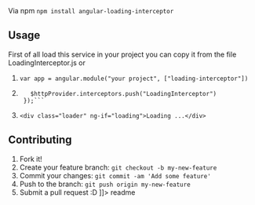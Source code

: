 <snippet>
  <content><![CDATA[
# Angular Loading Interceptor
 Angular Loading Interceptor is library for loading in yout website until all http requests are done
## Installation
 Via bower `bower install angular-loading-interceptor`
 
 Via npm `npm install angular-loading-interceptor`
## Usage
First of all load this service in your project you can copy it from the file LoadingInterceptor.js or 
1. ```var app = angular.module("your project", ["loading-interceptor"])```

2. ```app.config(function ($httpProvider) {
      $httpProvider.interceptors.push("LoadingInterceptor")
    });```

3. ```<div class="loader" ng-if="loading">Loading ...</div>```
## Contributing
1. Fork it!
2. Create your feature branch: `git checkout -b my-new-feature`
3. Commit your changes: `git commit -am 'Add some feature'`
4. Push to the branch: `git push origin my-new-feature`
5. Submit a pull request :D
]]></content>
  <tabTrigger>readme</tabTrigger>
</snippet>
